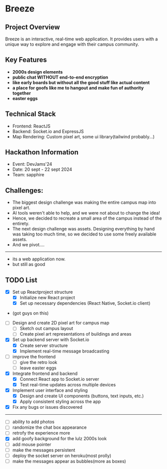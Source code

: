 # Breeze

## Project Overview
Breeze is an interactive, real-time web application. It provides users with a unique way to explore and engage with their campus community.

## Key Features
- **2000s design elements**
- **public chat WITHOUT end-to-end encryption**
- **like early boards but without all the good stuff like actual content**
- **a place for goofs like me to hangout and make fun of authority together**
- **easter eggs**

## Technical Stack
- Frontend: ReactJS
- Backend: Socket.io and ExpressJS
- Map Rendering: Custom pixel art, some ui library(tailwind probably...)

## Hackathon Information
- Event: DevJams'24
- Date: 20 sept - 22 sept 2024
- Team: sapphire

## Challenges:
- The biggest design challenge was making the entire campus map into pixel art.
- AI tools weren't able to help, and we were not about to change the idea!
- Hence, we decided to recreate a small area of the campus instead of the entirety. 
- The next design challenge was assets. Designing everything by hand was taking too much time, so we decided to use some freely available assets.
- And we pivot....

---
- its a web application now.
- but still as good

## TODO List
- [x] Set up Reactproject structure
  - [x] Initialize new React project
  - [x] Set up necessary dependencies (React Native, Socket.io client)
- (got guys on this)
- [ ] Design and create 2D pixel art for campus map
  - [ ] Sketch out campus layout
  - [ ] Create pixel art representations of buildings and areas
- [x] Set up backend server with Socket.io
  - [x] Create server structure
  - [x] Implement real-time message broadcasting
- [ ] improve the frontend
  - [ ] give the retro look
  - [ ] leave easter eggs
- [x] Integrate frontend and backend
  - [x] Connect React app to Socket.io server
  - [x] Test real-time updates across multiple devices
- [x] Implement user interface and styling
  - [x] Design and create UI components (buttons, text inputs, etc.)
  - [x] Apply consistent styling across the app
- [x] Fix any bugs or issues discovered

---

- [ ] ability to add photos
- [ ] randomize the chat box appearance
- [ ] retrofy the experience more
- [x] add goofy background for the lulz 2000s look
- [ ] add mouse pointer
- [ ] make the messages persistent
- [ ] deploy the socket server on heroku(most prolly)
- [ ] make the messages appear as bubbles(more as boxes)
